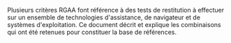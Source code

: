 Plusieurs critères RGAA font référence à des tests de restitution à effectuer sur un ensemble de technologies d'assistance, de navigateur et de systèmes d'exploitation. Ce document décrit et explique les combinaisons qui ont été retenues pour constituer la base de références.
